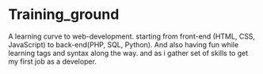 # Training_ground
A learning curve to web-development. starting from front-end (HTML, CSS, JavaScript) to back-end(PHP, SQL, Python). 
And also having fun while learning tags and syntax along the way.
and as i gather set of skills to get my first job as a developer.
